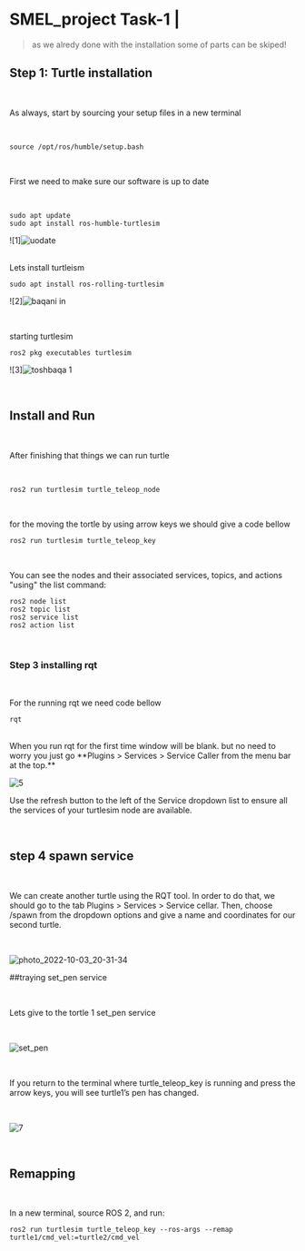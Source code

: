 # SMEL_project Task-1 |
>as we alredy done with the installation some of parts can be skiped!
## Step 1: Turtle installation
<br />

As always, start by sourcing your setup files in a new terminal

<br />

~~~
source /opt/ros/humble/setup.bash
~~~

<br />

First we need to make sure our software is up to date

<br />

~~~
sudo apt update
sudo apt install ros-humble-turtlesim
~~~
![1]![uodate ](https://user-images.githubusercontent.com/91989561/196800280-ae74bba8-550d-4a37-a818-d861d9852382.png)

<br />
Lets install turtleism
<br />

~~~
sudo apt install ros-rolling-turtlesim
~~~
![2]![baqani in](https://user-images.githubusercontent.com/91989561/196802519-e1074818-84e0-49f3-a2c5-feeeee3516fc.png)

<br />

starting turtlesim
~~~
ros2 pkg executables turtlesim
~~~
![3]![toshbaqa 1](https://user-images.githubusercontent.com/91989561/196801759-35ab6d92-214b-40c6-b443-f0d51f69976e.png)

<br />

## Install and Run

<br />

After finishing that things we can run turtle

<br />

~~~
ros2 run turtlesim turtle_teleop_node
~~~

<br />

for the moving the tortle by using arrow keys we should give a code bellow
~~~
ros2 run turtlesim turtle_teleop_key
~~~
<br />

You can see the nodes and their associated services, topics, and actions  "using"  the list command:
~~~
ros2 node list
ros2 topic list
ros2 service list
ros2 action list
~~~

<br />

### Step 3 installing rqt

<br />

For the running rqt we need code bellow 
~~~
rqt
~~~
<br />
When you run rqt for the first time window will be blank. but no need to worry you just go **Plugins > Services > Service Caller from the menu bar at the top.**
<br />

![5](https://user-images.githubusercontent.com/91989561/196808536-04eda257-c0a8-4957-a9cd-6b5169f88efe.jpg)
<br />

Use the refresh button to the left of the Service dropdown list to ensure all the services of your turtlesim node are available.

<br />

## step 4 spawn service

<br />

We can create another turtle using the RQT tool. In order to do that, we should go to the tab Plugins > Services > Service cellar. Then, choose /spawn from the dropdown options and give a name and coordinates for our second turtle.

<br />

![photo_2022-10-03_20-31-34](https://user-images.githubusercontent.com/91989561/196809707-0599bc7e-f102-4332-8ddc-8ae595719a5f.jpg)
<br />

##traying set_pen service

<br />

Lets give to the tortle 1 set_pen service 

<br />

![set_pen](https://user-images.githubusercontent.com/91989561/196810590-25a4714a-f5f7-4a77-96bd-f5da5d851d4d.jpg)

<br />

If you return to the terminal where turtle_teleop_key is running and press the arrow keys, you will see turtle1’s pen has changed.

<br />

![7](https://user-images.githubusercontent.com/91989561/196804703-b895415a-0385-4a27-bc01-1c6b2fb54eea.jpg)

<br />

## Remapping
<br />

In a new terminal, source ROS 2, and run:
~~~
ros2 run turtlesim turtle_teleop_key --ros-args --remap turtle1/cmd_vel:=turtle2/cmd_vel
~~~

<br />
